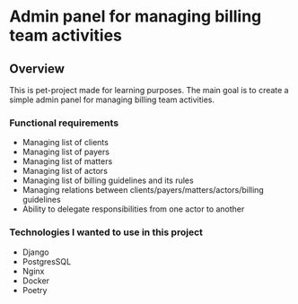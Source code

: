 # Admin panel for managing billing team activities

## Overview

This is pet-project made for learning purposes. The main goal is to create a simple admin panel for managing billing
team activities.

### Functional requirements

- Managing list of clients
- Managing list of payers
- Managing list of matters
- Managing list of actors
- Managing list of billing guidelines and its rules
- Managing relations between clients/payers/matters/actors/billing guidelines
- Ability to delegate responsibilities from one actor to another

### Technologies I wanted to use in this project

- Django
- PostgresSQL
- Nginx
- Docker
- Poetry
